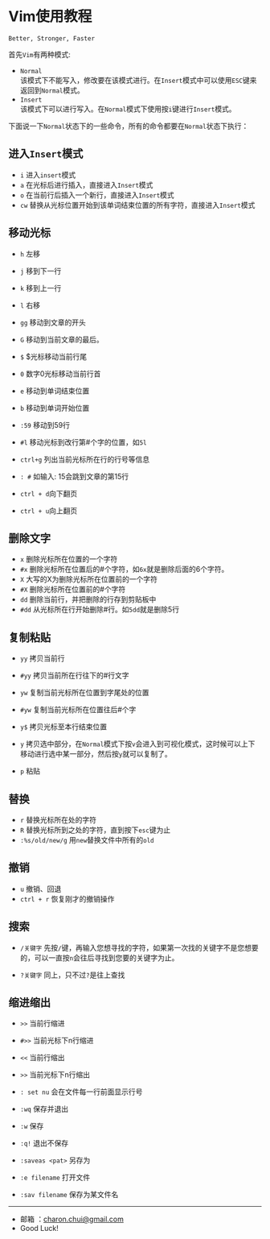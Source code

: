 Vim使用教程
===

`Better, Stronger, Faster`

首先`Vim`有两种模式: 

- `Normal`            
    该模式下不能写入，修改要在该模式进行。在`Insert`模式中可以使用`ESC`键来返回到`Normal`模式。
- `Insert`      
    该模式下可以进行写入。在`Normal`模式下使用按`i`键进行`Insert`模式。
	
下面说一下`Normal`状态下的一些命令，所有的命令都要在`Normal`状态下执行：

进入`Insert`模式
---

- `i` 进入`insert`模式
- `a` 在光标后进行插入，直接进入`Insert`模式
- `o` 在当前行后插入一个新行，直接进入`Insert`模式
- `cw` 替换从光标位置开始到该单词结束位置的所有字符，直接进入`Insert`模式


移动光标
---

- `h` 左移
- `j` 移到下一行
- `k` 移到上一行
- `l` 右移
- `gg` 移动到文章的开头
- `G` 移动到当前文章的最后。

- `$` $光标移动当前行尾
- `0` 数字0光标移动当前行首

- `e` 移动到单词结束位置
- `b` 移动到单词开始位置
- `:59` 移动到59行
- `#l` 移动光标到改行第#个字的位置，如`5l`
- `ctrl+g` 列出当前光标所在行的行号等信息
- `: #` 如输入: 15会跳到文章的第15行
- `ctrl + d`向下翻页
- `ctrl + u`向上翻页

删除文字
---

- `x` 删除光标所在位置的一个字符
- `#x` 删除光标所在位置后的#个字符，如`6x`就是删除后面的6个字符。
- `X` 大写的X为删除光标所在位置前的一个字符
- `#X` 删除光标所在位置前的#个字符
- `dd` 删除当前行，并把删除的行存到剪贴板中
- `#dd` 从光标所在行开始删除#行。如`5dd`就是删除5行

复制粘贴
---

- `yy` 拷贝当前行
- `#yy` 拷贝当前所在行往下的#行文字
- `yw` 复制当前光标所在位置到字尾处的位置
- `#yw` 复制当前光标所在位置往后#个字
- `y$` 拷贝光标至本行结束位置
- `y` 拷贝选中部分，在`Normal`模式下按`v`会进入到可视化模式，这时候可以上下移动进行选中某一部分，然后按`y`就可以复制了。

- `p` 粘贴


替换
---

- `r` 替换光标所在处的字符
- `R` 替换光标所到之处的字符，直到按下`esc`键为止
- `:%s/old/new/g` 用`new`替换文件中所有的`old`

撤销
---

- `u` 撤销、回退
- `ctrl + r` 恢复刚才的撤销操作

搜索
---

- `/关键字` 先按`/`键，再输入您想寻找的字符，如果第一次找的关键字不是您想要的，可以一直按`n`会往后寻找到您要的关键字为止。

- `?关键字` 同上，只不过`?`是往上查找

缩进缩出
---

- `>>` 当前行缩进
- `#>>` 当前光标下n行缩进
- `<<` 当前行缩出
- `>>` 当前光标下n行缩出

- `: set nu` 会在文件每一行前面显示行号
- `:wq` 保存并退出
- `:w` 保存
- `:q!` 退出不保存
- `:saveas <pat>` 另存为
- `:e filename` 打开文件
- `:sav filename` 保存为某文件名







		
---
- 邮箱 ：charon.chui@gmail.com  
- Good Luck! 

	

